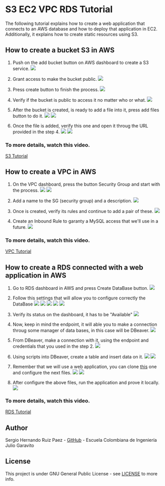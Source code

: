 # S3 EC2 VPC RDS Tutorial
The following tutorial explains how to create a web application that connects to an AWS database and how to deploy that application in EC2. Additionally, it explains how to create static resources using S3.

## How to create a bucket S3 in AWS
 1. Push on the add bucket button on AWS dashboard to create a S3 service.
	 ![](https://github.com/Sergyo97/S3_EC2_VPC_RDS/blob/master/Bucket/cBucket.JPG)
	 
2. Grant access to make the bucket public.
	![](https://github.com/Sergyo97/S3_EC2_VPC_RDS/blob/master/Bucket/pBucket.JPG)
	
3. Press create button to finish the process.
	![](https://github.com/Sergyo97/S3_EC2_VPC_RDS/blob/master/Bucket/fBucket.JPG)

4. Verify if the bucket is public to access it no matter who or what.
	![](https://github.com/Sergyo97/S3_EC2_VPC_RDS/blob/master/Bucket/publicBucket.JPG) 

5. After the bucket is created, is ready to add a file into it, press add files button to do it.
	![](https://github.com/Sergyo97/S3_EC2_VPC_RDS/blob/master/Bucket/uFileBucket.JPG)
	![](https://github.com/Sergyo97/S3_EC2_VPC_RDS/blob/master/Bucket/addFileBucket.JPG)

6.  Once the file is added, verify this one and open it throug the URL provided in the step 4.
	![](https://github.com/Sergyo97/S3_EC2_VPC_RDS/blob/master/Bucket/fileAddedBucket.JPG)
	![](https://github.com/Sergyo97/S3_EC2_VPC_RDS/blob/master/Bucket/bucketOpenned.JPG)

### To more details, watch this video.
[S3 Tutorial](https://www.youtube.com/watch?v=kXvKLuH8mmo)

## How to create a VPC in AWS
1. On the VPC dashboard, press the button Security Group and start with the process.
	![](https://github.com/Sergyo97/S3_EC2_VPC_RDS/blob/master/VPC/vpcInit.JPG)
	![](https://github.com/Sergyo97/S3_EC2_VPC_RDS/blob/master/VPC/createSG.JPG)

2. Add a name to the SG (security group) and a description.
	![](https://github.com/Sergyo97/S3_EC2_VPC_RDS/blob/master/VPC/createSG1.JPG)

3. Once is created, verify its rules and continue to add a pair of these.
	![](https://github.com/Sergyo97/S3_EC2_VPC_RDS/blob/master/VPC/inboundRules.JPG)

4. Create an Inbound Rule to garanty a MySQL access that we'll use in a future.
	![](https://github.com/Sergyo97/S3_EC2_VPC_RDS/blob/master/VPC/cInboundRule.JPG)

### To more details, watch this video.
[VPC Tutorial](https://www.youtube.com/watch?v=QeliabbO3gg&t=4s)


## How to create a RDS connected with a web application in AWS
1. Go to RDS dashboard in AWS and press Create DataBase button.
	![](https://github.com/Sergyo97/S3_EC2_VPC_RDS/blob/master/RDS/RDS_init.PNG)

2. Follow this settings that will allow you to configure correctly the DataBase
	![](https://github.com/Sergyo97/S3_EC2_VPC_RDS/blob/master/RDS/Settings.PNG)
	![](https://github.com/Sergyo97/S3_EC2_VPC_RDS/blob/master/RDS/Settings1.PNG)
	![](https://github.com/Sergyo97/S3_EC2_VPC_RDS/blob/master/RDS/Settings2.PNG)
	![](https://github.com/Sergyo97/S3_EC2_VPC_RDS/blob/master/RDS/Settings3.PNG)
	![](https://github.com/Sergyo97/S3_EC2_VPC_RDS/blob/master/RDS/Settings4.PNG)

3. Verify its status on the dashboard, it has to be "Available"
	![](https://github.com/Sergyo97/S3_EC2_VPC_RDS/blob/master/RDS/DashboardDB.PNG)

4. Now, keep in mind the endpoint, it will able you to make a connection throug some manager of data bases, in this case will be DBeaver.
	![](https://github.com/Sergyo97/S3_EC2_VPC_RDS/blob/master/RDS/Endpoint.PNG)

5. From DBeaver, make a connection with it, using the endpoint and credentials that you used in the step 2.
	![](https://github.com/Sergyo97/S3_EC2_VPC_RDS/blob/master/RDS/DBeaverConnection.PNG)

6. Using scripts into DBeaver, create a table and insert data on it.
	![](https://github.com/Sergyo97/S3_EC2_VPC_RDS/blob/master/RDS/SQLScript.PNG)
	![](https://github.com/Sergyo97/S3_EC2_VPC_RDS/blob/master/RDS/SQLScript1.PNG)

7. Remember that we will use a web application, you can clone [this](https://github.com/Sergyo97/Architectural_Patterns_AREM) one and configure the next files.
	![](https://github.com/Sergyo97/S3_EC2_VPC_RDS/blob/master/RDS/ApplicationProperties.PNG)
	![](https://github.com/Sergyo97/S3_EC2_VPC_RDS/blob/master/RDS/JQueryFromJAVA.PNG)

8. After configure the above files, run the application and prove it locally.
	![](https://github.com/Sergyo97/S3_EC2_VPC_RDS/blob/master/RDS/Proof.PNG)

### To more details, watch this video.
[RDS Tutorial](https://www.youtube.com/watch?v=jAUGhh2ZQxc)


## Author
Sergio Hernando Ruiz Paez - [GitHub](https://github.com/Sergyo97) - Escuela Colombiana de Ingeniería Julio Garavito

## License
This project is under GNU General Public License - see  [LICENSE](https://github.com/Sergyo97/AREM_FirstProject/blob/master/LICENSE) to more info.

	
